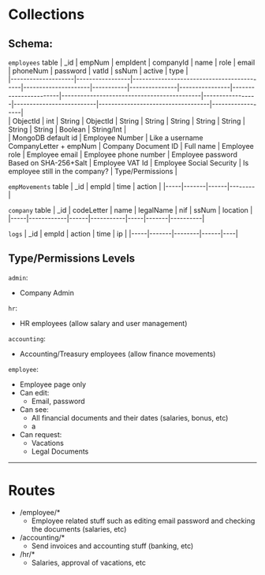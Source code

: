 # Collections

## Schema:
`employees` table
| _id                | empNum          | empIdent                                  | companyId           | name      | role          | email          | phoneNum              | password                                   | vatId           | ssNum                    | active                            | type             |  
|--------------------|-----------------|-------------------------------------------|---------------------|-----------|---------------|----------------|-----------------------|--------------------------------------------|-----------------|--------------------------|-----------------------------------|------------------|  
| ObjectId           | int             | String                                    | ObjectId            | String    | String        | String         | String                | String                                     | String          | String                   | Boolean                           | String/Int       |  
| MongoDB default id | Employee Number | Like a username<br>CompanyLetter + empNum | Company Document ID | Full name | Employee role | Employee email | Employee phone number | Employee password<br>Based on SHA-256+Salt | Employee VAT Id | Employee Social Security | Is employee still in the company? | Type/Permissions |  
  
`empMovements` table
| _id | empId | time | action |
|-----|-------|------|--------|

`company` table
| _id | codeLetter | name | legalName | nif | ssNum | location |
|-----|------------|------|-----------|-----|-------|----------|

`logs`
| _id | empId | action | time | ip |
|-----|-------|--------|------|----|



## Type/Permissions Levels
`admin`: 
* Company Admin  

`hr`: 
* HR employees (allow salary and user management)

`accounting`: 
* Accounting/Treasury employees (allow finance movements)

`employee`:
* Employee page only
* Can edit:
    * Email, password
* Can see:
    * All financial documents and their dates (salaries, bonus, etc)
    * a
* Can request:
    * Vacations
    * Legal Documents

____________________________________________
# Routes
* /employee/*
    * Employee related stuff such as editing email password and checking the documents (salaries, etc)
* /accounting/*
    * Send invoices and accounting stuff (banking, etc)
* /hr/*
    * Salaries, approval of vacations, etc
